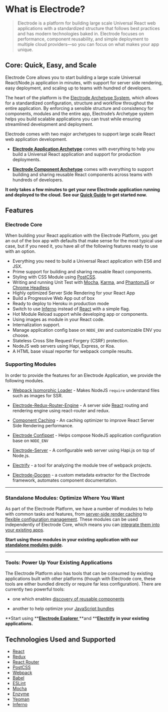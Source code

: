 # What is Electrode?

> Electrode is a platform for building large scale Universal React web applications with a standardized structure that follows best practices and has modern technologies baked in. Electrode focuses on performance, component reusability, and simple deployment to multiple cloud providers—so you can focus on what makes your app unique.

## Core: Quick, Easy, and Scale

Electrode Core allows you to start building a large scale Universal React/Node.js application in minutes, with support for server side rendering, easy deployment, and scaling up to teams with hundred of developers.

The heart of the platform is the [Electrode Archetype System](/overview/what-are-archetypes.md), which allows for a standardized configuration, structure and workflow throughout the entire application. By enforcing a sensible structure and consistency for components, modules and the entire app, Electrode’s Archetype system helps you build scalable applications you can trust while ensuring streamlined development and deployment.

Electrode comes with two major archetypes to support large scale React web application development.

-   **[Electrode Application Archetype]** comes with everything to help you build a Universal React application and support for production deployments.

-   **[Electrode Component Archetype]** comes with everything to support building and sharing reusable React components across teams with hundreds of developers.

**It only takes a few minutes to get your new Electrode application running and deployed to the cloud. See our **[**Quick Guide**](/chapter1/quick-start/get-started.md)** to get started now.**

## Features

### Electrode Core

When building your React application with the Electrode Platform, you get an out of the box app with defaults that make sense for the most typical use case, but if you need it, you have all of the following features ready to use with an option.

-   Everything you need to build a Universal React application with ES6 and JSX.
-   Prime support for building and sharing reusable React components.
-   Styling with CSS Module using [PostCSS].
-   Writing and running Unit Test with [Mocha], [Karma], and [PhantomJS] or [Chrome Headless]
-   Highly optimized Server Side Rendering for your React App
-   Build a Progressive Web App out of box
-   Ready to deploy to Heroku in production mode
-   Switch to use [Inferno] instead of [React] with a simple flag.
-   Hot Module Reload support while developing app or components.
-   Using images as module in your React code.
-   Internalization support.
-   Manage application config base on `NODE_ENV` and customizable ENV you choose.
-   Stateless Cross Site Request Forgery (CSRF) protection.
-   NodeJS web servers using Hapi, Express, or Koa.
-   A HTML base visual reporter for webpack compile results.

### Supporting Modules

In order to provide the features for an Electrode Application, we provide the following modules.

-   [Webpack Isomorphic Loader] - Makes NodeJS `require` understand files such as images for SSR. 

-   [Electrode-Redux-Router-Engine] - A server side [React] routing and rendering engine using react-router and redux.

-   [Component Caching] - An caching optimizer to improve React Server Side Rendering performance.

-   [Electrode Confippet] - Helps compose NodeJS application configuration base on `NODE_ENV`

-   [Electrode-Server] - A configurable web server using Hapi.js on top of Node.js.

-   [Electrify] - a tool for analyzing the module tree of webpack projects.

-   [Electrode-Docgen] - a custom metadata extractor for the Electrode framework, automates component documentation. 

* * *

### Standalone Modules: Optimize Where You Want

As part of the Electrode Platform, we have a number of modules to help with common tasks and features, from [server-side render caching](/chapter1/advanced/stand-alone-modules/server-side-render-caching-+-profiling.md) to [flexible configuration management](/chapter1/advanced/stand-alone-modules/confippet.md). These modules can be used independently of Electrode Core, which means you can [integrate them into your existing apps](/chapter1/advanced/stand-alone-modules.md).

**Start using these modules in your existing application with our **[**standalone modules guide**](/chapter1/advanced/stand-alone-modules.md)**.**

* * *

### Tools: Power Up Your Existing Applications

The Electrode Platform also has tools that can be consumed by existing applications built with other platforms (though with Electrode core, these tools are either bundled directly or require far less configuration). There are currently two powerful tools:

-   one which enables [discovery of reusable components](/chapter1/advanced/powerful-electrode-tools/electrode-explorer.md)

-   another to help optimize your [JavaScript bundles](/chapter1/advanced/powerful-electrode-tools/electrify.md)

**Start using **[**Electrode Explorer** ](/chapter1/advanced/powerful-electrode-tools/electrode-explorer.md)**and **[**Electrify**](/chapter1/advanced/powerful-electrode-tools/electrify.md) **in your existing applications.**

## Technologies Used and Supported

-   [React]
-   [Redux]
-   [React Router]
-   [PostCSS]
-   [Webpack]
-   [Babel]
-   [ESLint]
-   [Mocha]
-   [Enzyme]
-   [Yeoman]
-   [Inferno]

[electrode-docgen]: https://github.com/electrode-io/electrode-docgen

[electrify]: https://github.com/electrode-io/electrify

[electrode-server]: https://github.com/electrode-io/electrode-server

[electrode confippet]: https://github.com/electrode-io/electrode-confippet

[component caching]: https://github.com/electrode-io/electrode-react-ssr-caching

[electrode-redux-router-engine]: https://github.com/electrode-io/electrode-redux-router-engine

[webpack isomorphic loader]: https://github.com/jchip/isomorphic-loader

[react]: https://facebook.github.io/react/index.html

[redux]: http://redux.js.org/docs/basics/UsageWithReact.html

[react router]: https://reacttraining.com/react-router/

[webpack]: https://webpack.github.io/docs/motivation.html

[babel]: https://babeljs.io/

[eslint]: http://eslint.org/

[mocha]: https://mochajs.org/

[enzyme]: https://github.com/airbnb/enzyme

[yeoman]: http://yeoman.io/

[karma]: https://karma-runner.github.io/1.0/index.html

[chrome headless]: https://chromium.googlesource.com/chromium/src/+/lkgr/headless/README.md

[phantomjs]: http://phantomjs.org/

[postcss]: https://github.com/postcss/postcss

[electrode archetype system]: /chapter1/quick-start/what-are-archetypes.md

[electrode component archetype]: https://github.com/electrode-io/electrode/tree/master/packages/electrode-archetype-react-component

[electrode application archetype]: https://github.com/electrode-io/electrode/tree/master/packages/electrode-archetype-react-app

[inferno]: https://infernojs.org/
